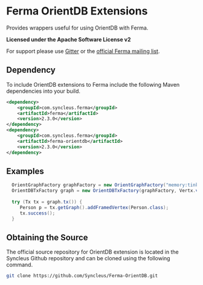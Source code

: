 # Ferma OrientDB Extensions

Provides wrappers useful for using OrientDB with Ferma.

**Licensed under the Apache Software License v2**

For support please use [Gitter](https://gitter.im/Syncleus/Ferma?utm_source=badge&utm_medium=badge&utm_campaign=pr-badge)
or the [official Ferma mailing list](https://groups.google.com/a/syncleus.com/forum/#!forum/ferma-list).

## Dependency

To include OrientDB extensions to Ferma include the following Maven dependencies into your build.

```xml
<dependency>
    <groupId>com.syncleus.ferma</groupId>
    <artifactId>ferma</artifactId>
    <version>2.3.0</version>
</dependency>
<dependency>
    <groupId>com.syncleus.ferma</groupId>
    <artifactId>ferma-orientdb</artifactId>
    <version>2.3.0</version>
</dependency>
```

## Examples

```java
  OrientGraphFactory graphFactory = new OrientGraphFactory("memory:tinkerpop").setupPool(4, 10);
  OrientDBTxFactory graph = new OrientDBTxFactory(graphFactory, Vertx.vertx());
  
  try (Tx tx = graph.tx()) {
     Person p = tx.getGraph().addFramedVertex(Person.class);
     tx.success();
  }
```

## Obtaining the Source

The official source repository for OrientDB extension is located in the Syncleus Github repository and can be cloned using the
following command.

```bash
git clone https://github.com/Syncleus/Ferma-OrientDB.git
```

